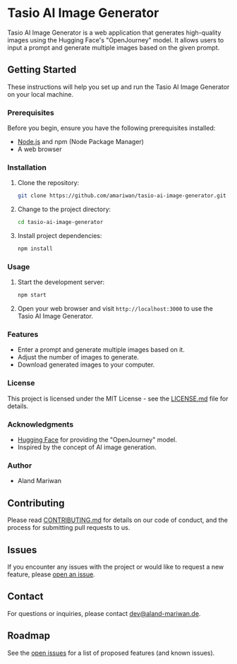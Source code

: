 # Tasio AI Image Generator

Tasio AI Image Generator is a web application that generates high-quality images using the Hugging
Face's "OpenJourney" model. It allows users to input a prompt and generate multiple images based on
the given prompt.

## Getting Started

These instructions will help you set up and run the Tasio AI Image Generator on your local machine.

### Prerequisites

Before you begin, ensure you have the following prerequisites installed:

-   [Node.js](https://nodejs.org/) and npm (Node Package Manager)
-   A web browser

### Installation

1. Clone the repository:

    ```bash
    git clone https://github.com/amariwan/tasio-ai-image-generator.git
    ```

2. Change to the project directory:

    ```bash
    cd tasio-ai-image-generator
    ```

3. Install project dependencies:

    ```bash
    npm install
    ```

### Usage

1. Start the development server:

    ```bash
    npm start
    ```

2. Open your web browser and visit `http://localhost:3000` to use the Tasio AI Image Generator.

### Features

-   Enter a prompt and generate multiple images based on it.
-   Adjust the number of images to generate.
-   Download generated images to your computer.

### License

This project is licensed under the MIT License - see the [LICENSE.md](LICENSE.md) file for details.

### Acknowledgments

-   [Hugging Face](https://huggingface.co/) for providing the "OpenJourney" model.
-   Inspired by the concept of AI image generation.

### Author

-   Aland Mariwan

## Contributing

Please read [CONTRIBUTING.md](CONTRIBUTING.md) for details on our code of conduct, and the process
for submitting pull requests to us.

## Issues

If you encounter any issues with the project or would like to request a new feature, please
[open an issue](https://github.com/amariwan/tasio-ai-image-generator/issues).

## Contact

For questions or inquiries, please contact dev@aland-mariwan.de.

## Roadmap

See the [open issues](https://github.com/amariwan/tasio-ai-image-generator/issues) for a list of
proposed features (and known issues).
